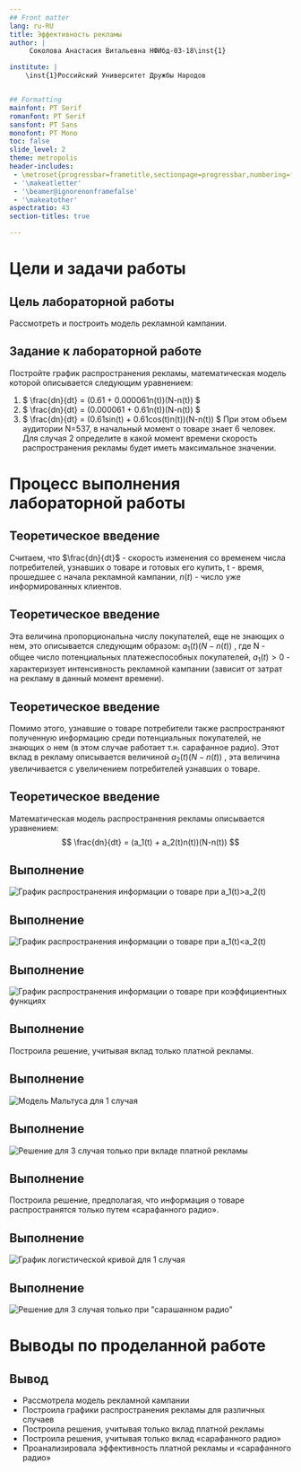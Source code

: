 ```yaml
---
## Front matter
lang: ru-RU
title: Эффективность рекламы
author: |
	 Соколова Анастасия Витальевна НФИбд-03-18\inst{1}

institute: |
	\inst{1}Российский Университет Дружбы Народов


## Formatting
mainfont: PT Serif
romanfont: PT Serif
sansfont: PT Sans
monofont: PT Mono
toc: false
slide_level: 2
theme: metropolis
header-includes: 
 - \metroset{progressbar=frametitle,sectionpage=progressbar,numbering=fraction}
 - '\makeatletter'
 - '\beamer@ignorenonframefalse'
 - '\makeatother'
aspectratio: 43
section-titles: true

---
```


# Цели и задачи работы

## Цель лабораторной работы

Рассмотреть и построить модель рекламной кампании.

## Задание к лабораторной работе

Постройте график распространения рекламы, математическая модель которой описывается
следующим уравнением:
1. $ \frac{dn}{dt} = (0.61 + 0.000061n(t))(N-n(t)) $
2. $ \frac{dn}{dt} = (0.000061 + 0.61n(t))(N-n(t)) $
3. $ \frac{dn}{dt} = (0.61sin(t) + 0.61cos(t)n(t))(N-n(t)) $
При этом объем аудитории N=537, в начальный момент о товаре знает 6 человек. Для
случая 2 определите в какой момент времени скорость распространения рекламы будет
иметь максимальное значении.

# Процесс выполнения лабораторной работы

## Теоретическое введение

Считаем, что $\frac{dn}{dt}$ - скорость изменения со временем числа потребителей,
узнавших о товаре и готовых его купить, t - время, прошедшее с начала рекламной
кампании, $n(t)$ - число уже информированных клиентов.

## Теоретическое введение

Эта величина пропорциональна числу покупателей, еще не знающих о нем, это описывается
следующим образом: $a_1(t)(N-n(t))$ , где N - общее число потенциальных
платежеспособных покупателей, $a_1(t)>0$ - характеризует интенсивность
рекламной кампании (зависит от затрат на рекламу в данный момент времени).

## Теоретическое введение

Помимо этого, узнавшие о товаре потребители также распространяют полученную
информацию среди потенциальных покупателей, не знающих о нем (в этом случае
работает т.н. сарафанное радио). Этот вклад в рекламу описывается величиной
$a_2(t)(N-n(t))$ , эта величина увеличивается с увеличением потребителей
узнавших о товаре.

## Теоретическое введение

Математическая модель распространения рекламы описывается
уравнением: $$ \frac{dn}{dt} = (a_1(t) + a_2(t)n(t))(N-n(t)) $$

## Выполнение

![График распространения информации о товаре при $a_1(t)>a_2(t)$](image/01.jpg)

## Выполнение

![График распространения информации о товаре при $a_1(t)<a_2(t)$](image/02.jpg)

## Выполнение

![График распространения информации о товаре при коэффициентных функциях](image/03.jpg)

## Выполнение

Построила решение, учитывая вклад только платной рекламы.

## Выполнение

![Модель Мальтуса для 1 случая](image/04.jpg)

## Выполнение

![Решение для 3 случая только при вкладе платной рекламы](image/06.jpg)

## Выполнение

Построила решение, предполагая, что информация о товаре распространятся только путем «сарафанного радио».

## Выполнение

![График логистической кривой для 1 случая](image/05.jpg)

## Выполнение

![Решение для 3 случая только при "сарашанном радио"](image/07.jpg)

# Выводы по проделанной работе

## Вывод

- Рассмотрела модель рекламной кампании
- Построила графики распространения рекламы для различных случаев
- Построила решения, учитывая только вклад платной рекламы
- Построила решения, учитывая только вклад «сарафанного радио»
- Проанализировала эффективность платной рекламы и «сарафанного радио»